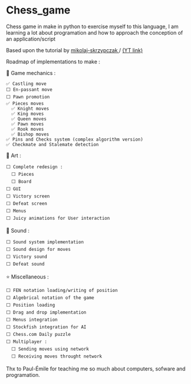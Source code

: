 # Chess_game
Chess game in make in python to exercise myself to this language, I am learning a lot about programation and how to approach 
the conception of an application/script

Based upon the tutorial by [mikolaj-skrzypczak
](https://github.com/mikolaj-skrzypczak/chess-engine) / [(YT link)](https://www.youtube.com/watch?v=EnYui0e73Rs)

Roadmap of implementations to make :

  🎲 Game mechanics : 
  
    ✅ Castling move 
    ⬜ En-passant move 
    ⬜ Pawn promotion
    ✅ Pieces moves
      ✅ Knight moves
      ✅ King moves
      ✅ Queen moves
      ✅ Pawn moves
      ✅ Rook moves
      ✅ Bishop moves
    ✅ Pins and Checks system (complex algorithm version)
    ✅ Checkmate and Stalemate detection
    
  🎨 Art :
  
    ⬜ Complete redesign :
      ⬜ Pieces
      ⬜ Board
    ⬜ GUI
    ⬜ Victory screen
    ⬜ Defeat screen 
    ⬜ Menus
    ⬜ Juicy animations for User interaction
    
  🎵 Sound :
  
    ⬜ Sound system implementation
    ⬜ Sound design for moves
    ⬜ Victory sound
    ⬜ Defeat sound
    
  ⭐ Miscellaneous :
  
    ⬜ FEN notation loading/writing of position
    ⬜ Algebrical notation of the game
    ⬜ Position loading
    ⬜ Drag and drop implementation
    ⬜ Menus integration
    ⬜ Stockfish integration for AI
    ⬜ Chess.com Daily puzzle
    ⬜ Multiplayer :
      ⬜ Sending moves using network
      ⬜ Receiving moves throught network
   
Thx to Paul-Émile for teaching me so much about computers, sofware and programation.
    
